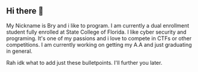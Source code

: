 ## Hi there 👋
My Nickname is Bry and i like to program.
I am currently a dual enrollment student fully enrolled at State College of Florida.
I like cyber security and programing. It's one of my passions and i love to compete in CTFs or other competitions.
I am currently working on getting my A.A and just graduating in general.


Rah idk what to add just these bulletpoints. I'll further you later.
<!--
**xXTeinsXx/xXTeinsXx** is a ✨ _special_ ✨ repository because its `README.md` (this file) appears on your GitHub profile.

Here are some ideas to get you started:

- 🔭 I’m currently working on ...
- 🌱 I’m currently learning ...
- 👯 I’m looking to collaborate on ...
- 🤔 I’m looking for help with ...
- 💬 Ask me about ...
- 📫 How to reach me: ...
- 😄 Pronouns: ...
- ⚡ Fun fact: ...
-->

